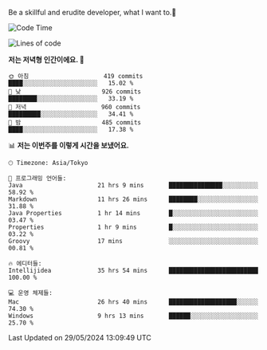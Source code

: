 Be a skillful and erudite developer, what I want to.👶

<!--START_SECTION:waka-->
![Code Time](http://img.shields.io/badge/Code%20Time-856%20hrs%2024%20mins-blue)

![Lines of code](https://img.shields.io/badge/%EC%A0%80%EB%8A%94%20%EC%97%AC%ED%83%9C%EA%B9%8C%EC%A7%80%20-2.1%20million%20%EC%A4%84%EC%9D%98%20%EC%BD%94%EB%93%9C%EB%A5%BC%20%EC%9E%91%EC%84%B1%ED%96%88%EC%96%B4%EC%9A%94.-blue)

**저는 저녁형 인간이에요. 🦉** 

```text
🌞 아침                     419 commits         ████░░░░░░░░░░░░░░░░░░░░░   15.02 % 
🌆 낮　                     926 commits         ████████░░░░░░░░░░░░░░░░░   33.19 % 
🌃 저녁                     960 commits         █████████░░░░░░░░░░░░░░░░   34.41 % 
🌙 밤　                     485 commits         ████░░░░░░░░░░░░░░░░░░░░░   17.38 % 
```


📊 **저는 이번주를 이렇게 시간을 보냈어요.** 

```text
🕑︎ Timezone: Asia/Tokyo

💬 프로그래밍 언어들: 
Java                     21 hrs 9 mins       ███████████████░░░░░░░░░░   58.92 % 
Markdown                 11 hrs 26 mins      ████████░░░░░░░░░░░░░░░░░   31.88 % 
Java Properties          1 hr 14 mins        █░░░░░░░░░░░░░░░░░░░░░░░░   03.47 % 
Properties               1 hr 9 mins         █░░░░░░░░░░░░░░░░░░░░░░░░   03.22 % 
Groovy                   17 mins             ░░░░░░░░░░░░░░░░░░░░░░░░░   00.81 % 

🔥 에디터들: 
Intellijidea             35 hrs 54 mins      █████████████████████████   100.00 % 

💻 운영 체제들: 
Mac                      26 hrs 40 mins      ███████████████████░░░░░░   74.30 % 
Windows                  9 hrs 13 mins       ██████░░░░░░░░░░░░░░░░░░░   25.70 % 
```


 Last Updated on 29/05/2024 13:09:49 UTC
<!--END_SECTION:waka-->

